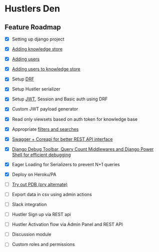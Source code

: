# Hustlers Den

## Feature Roadmap

- [x] Setting up django project

- [x] [Adding knowledge store](https://github.com/darth-dodo/hustlers-den/pull/2)

- [x] [Adding users](https://github.com/darth-dodo/hustlers-den/pull/5)

- [x] [Adding users to knowledge store](https://github.com/darth-dodo/hustlers-den/pull/6)

- [x] Setup [DRF](http://www.django-rest-framework.org/)

- [x] Setup Hustler serializer

- [x] Setup [JWT](https://github.com/GetBlimp/django-rest-framework-jwt), Session and Basic auth using DRF

- [x] Custom JWT payload generator

- [x] Read only viewsets based on auth token for knowledge base

- [x] Appropriate [filters and searches](https://github.com/carltongibson/django-filter)

- [x] [Swagger + Coreapi for better REST API interface](https://github.com/darth-dodo/hustlers-den/pull/10)

- [x] [Django Debug Toolbar, Query Count Middlewares and Django Power Shell for efficient debugging](https://github.com/darth-dodo/hustlers-den/pull/11)

- [x] Eager Loading for Serializers to prevent N+1 queries

- [x] Deploy on Heroku/PA

- [ ] [Try out PDB (pry alternate)](https://github.com/HassenPy/django-pdb) 

- [ ] Export data in csv using admin actions

- [ ] Slack integration

- [ ] Hustler Sign up via REST api

- [ ] Hustler Activation flow via Admin Panel and REST API

- [ ] Discussion module

- [ ] Custom roles and permissions
